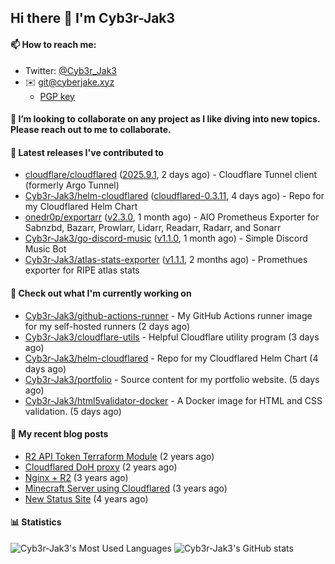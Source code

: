 ## Hi there 👋 I'm Cyb3r-Jak3

#### 📫 How to reach me:
  - Twitter: [@Cyb3r_Jak3](https://twitter.com/Cyb3r_Jak3)
  - ✉️ git@cyberjake.xyz
    - [PGP key](https://gist.githubusercontent.com/Cyb3r-Jak3/d1068b61b50239b171faf018a0269f67/raw/b876db002e6b0630795382c0b9134771ffa5fe3a/cyb3rjak3@pm.me.asc)


#### 👯 I’m looking to collaborate on any project as I like diving into new topics. Please reach out to me to collaborate.


#### 🔭 Latest releases I've contributed to

- [cloudflare/cloudflared](https://github.com/cloudflare/cloudflared) ([2025.9.1](https://github.com/cloudflare/cloudflared/releases/tag/2025.9.1), 2 days ago) - Cloudflare Tunnel client (formerly Argo Tunnel)
- [Cyb3r-Jak3/helm-cloudflared](https://github.com/Cyb3r-Jak3/helm-cloudflared) ([cloudflared-0.3.11](https://github.com/Cyb3r-Jak3/helm-cloudflared/releases/tag/cloudflared-0.3.11), 4 days ago) - Repo for my Cloudflared Helm Chart
- [onedr0p/exportarr](https://github.com/onedr0p/exportarr) ([v2.3.0](https://github.com/onedr0p/exportarr/releases/tag/v2.3.0), 1 month ago) - AIO Prometheus Exporter for Sabnzbd, Bazarr, Prowlarr, Lidarr, Readarr, Radarr, and Sonarr
- [Cyb3r-Jak3/go-discord-music](https://github.com/Cyb3r-Jak3/go-discord-music) ([v1.1.0](https://github.com/Cyb3r-Jak3/go-discord-music/releases/tag/v1.1.0), 1 month ago) - Simple Discord Music Bot
- [Cyb3r-Jak3/atlas-stats-exporter](https://github.com/Cyb3r-Jak3/atlas-stats-exporter) ([v1.1.1](https://github.com/Cyb3r-Jak3/atlas-stats-exporter/releases/tag/v1.1.1), 2 months ago) - Promethues exporter for RIPE atlas stats

#### 👷 Check out what I'm currently working on

- [Cyb3r-Jak3/github-actions-runner](https://github.com/Cyb3r-Jak3/github-actions-runner) - My GitHub Actions runner image for my self-hosted runners (2 days ago)
- [Cyb3r-Jak3/cloudflare-utils](https://github.com/Cyb3r-Jak3/cloudflare-utils) - Helpful Cloudflare utility program  (3 days ago)
- [Cyb3r-Jak3/helm-cloudflared](https://github.com/Cyb3r-Jak3/helm-cloudflared) - Repo for my Cloudflared Helm Chart (4 days ago)
- [Cyb3r-Jak3/portfolio](https://github.com/Cyb3r-Jak3/portfolio) -  Source content for my portfolio website. (5 days ago)
- [Cyb3r-Jak3/html5validator-docker](https://github.com/Cyb3r-Jak3/html5validator-docker) - A Docker image for HTML and CSS validation.  (5 days ago)

#### 📜 My recent blog posts

- [R2 API Token Terraform Module](https://blog.cyberjake.xyz/post/2024-03-19-cloudflare-r2-terraform/) (2 years ago)
- [Cloudflared DoH proxy](https://blog.cyberjake.xyz/post/2023-02-17-cloudflared-doh/) (2 years ago)
- [Nginx &#43; R2](https://blog.cyberjake.xyz/post/2022-10-01-nginx-proxy-r2/) (3 years ago)
- [Minecraft Server using Cloudflared](https://blog.cyberjake.xyz/post/2022-03-26-cloudflared-minecraft/) (3 years ago)
- [New Status Site](https://blog.cyberjake.xyz/post/2021-09-27-status-site/) (4 years ago)


#### 📊 Statistics
![Cyb3r-Jak3's Most Used Languages](https://github-readme-stats.vercel.app/api/top-langs/?username=Cyb3r-Jak3&theme=cobalt&hide=css,html,scss)
![Cyb3r-Jak3's GitHub stats](https://github-readme-stats.vercel.app/api?username=Cyb3r-Jak3&count_private=true&show_icons=true&theme=cobalt&line_height=40)
